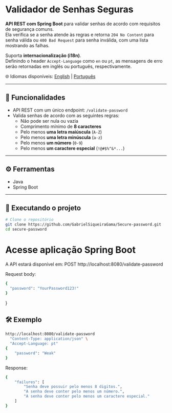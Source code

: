 # Validador de Senhas Seguras

**API REST com Spring Boot** para validar senhas de acordo com requisitos de segurança comuns.  
Ela verifica se a senha atende às regras e retorna `204 No Content` para senha válida ou `400 Bad Request` para senha inválida, com uma lista mostrando as falhas.

Suporta **internacionalização (i18n)**.  
Definindo o header `Accept-Language` como `en` ou `pt`, as mensagens de erro serão retornadas em inglês ou português, respectivamente.

🌐 Idiomas disponíveis: [English](README.md) | [Português](README-pt.md)

---

## 📌 Funcionalidades
- API REST com um único endpoint: `/validate-password`
- Valida senhas de acordo com as seguintes regras:
  - Não pode ser nula ou vazia
  - Comprimento mínimo de **8 caracteres**
  - Pelo menos **uma letra maiúscula** (`A-Z`)
  - Pelo menos **uma letra minúscula** (`a-z`)
  - Pelo menos **um número** (`0-9`)
  - Pelo menos **um caractere especial** (`!@#$%^&*...`)

---

## ⚙️ Ferramentas
- Java
- Spring Boot

---

## 🚀 Executando o projeto

```bash
# Clone o repositório
git clone https://github.com/GabrielSiqueiraGama/Secure-password.git
cd secure-password
```
# Acesse aplicação Spring Boot
A API estará disponível em: POST http://localhost:8080/validate-password

Request body:
```bash
{
  "password": "YourPassword123!"
}
```


}

## 🛠️ Exemplo
```bash
http://localhost:8080/validate-password
  "Content-Type: application/json" \
  "Accept-Language: pt"
{
	"password": "Weak"
}

```

Response:
```bash
{
	"failures": [
		"Senha deve possuir pelo menos 8 digitos.",
		"A senha deve conter pelo menos um número.",
		"A senha deve conter pelo menos um caractere especial."
	]
}
```
